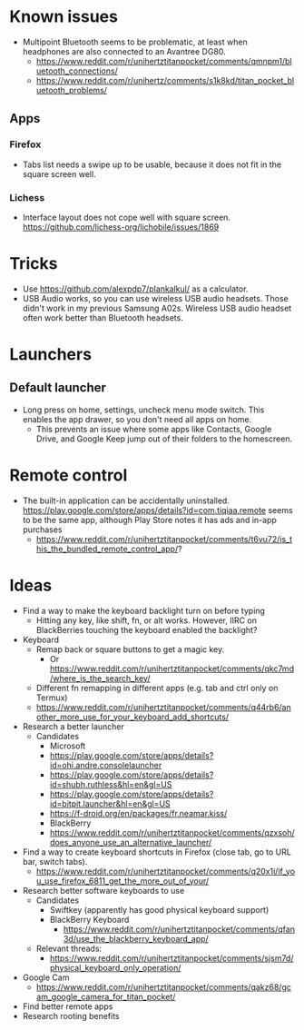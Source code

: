 # Known issues

* Multipoint Bluetooth seems to be problematic, at least when headphones are also connected to an Avantree DG80.
  * https://www.reddit.com/r/unihertztitanpocket/comments/qmnpm1/bluetooth_connections/
  * https://www.reddit.com/r/unihertz/comments/s1k8kd/titan_pocket_bluetooth_problems/

## Apps

### Firefox

* Tabs list needs a swipe up to be usable, because it does not fit in the square screen well.

### Lichess

* Interface layout does not cope well with square screen.
  https://github.com/lichess-org/lichobile/issues/1869

# Tricks

* Use https://github.com/alexpdp7/plankalkul/ as a calculator.
* USB Audio works, so you can use wireless USB audio headsets.
  Those didn't work in my previous Samsung A02s.
  Wireless USB audio headset often work better than Bluetooth headsets.

# Launchers

## Default launcher

* Long press on home, settings, uncheck menu mode switch.
  This enables the app drawer, so you don't need all apps on home.
  * This prevents an issue where some apps like Contacts, Google Drive, and Google Keep jump out of their folders to the homescreen.

# Remote control

* The built-in application can be accidentally uninstalled.
  https://play.google.com/store/apps/details?id=com.tiqiaa.remote seems to be the same app, although Play Store notes it has ads and in-app purchases
  * https://www.reddit.com/r/unihertztitanpocket/comments/t6vu72/is_this_the_bundled_remote_control_app/?

# Ideas

* Find a way to make the keyboard backlight turn on before typing
  * Hitting any key, like shift, fn, or alt works.
    However, IIRC on BlackBerries touching the keyboard enabled the backlight?
* Keyboard
  * Remap back or square buttons to get a magic key.
    * Or https://www.reddit.com/r/unihertztitanpocket/comments/qkc7md/where_is_the_search_key/
  * Different fn remapping in different apps (e.g. tab and ctrl only on Termux)
  * https://www.reddit.com/r/unihertztitanpocket/comments/q44rb6/another_more_use_for_your_keyboard_add_shortcuts/
* Research a better launcher
  * Candidates
    * Microsoft
    * https://play.google.com/store/apps/details?id=ohi.andre.consolelauncher
    * https://play.google.com/store/apps/details?id=shubh.ruthless&hl=en&gl=US
    * https://play.google.com/store/apps/details?id=bitpit.launcher&hl=en&gl=US
    * https://f-droid.org/en/packages/fr.neamar.kiss/
    * BlackBerry
    * https://www.reddit.com/r/unihertztitanpocket/comments/qzxsoh/does_anyone_use_an_alternative_launcher/
* Find a way to create keyboard shortcuts in Firefox (close tab, go to URL bar, switch tabs).
  * https://www.reddit.com/r/unihertztitanpocket/comments/q20x1i/if_you_use_firefox_6811_get_the_more_out_of_your/
* Research better software keyboards to use
  * Candidates
    * Swiftkey (apparently has good physical keyboard support)
    * BlackBerry Keyboard
      * https://www.reddit.com/r/unihertztitanpocket/comments/qfan3d/use_the_blackberry_keyboard_app/
  * Relevant threads:
    * https://www.reddit.com/r/unihertztitanpocket/comments/sjsm7d/physical_keyboard_only_operation/
* Google Cam
  * https://www.reddit.com/r/unihertztitanpocket/comments/qakz68/gcam_google_camera_for_titan_pocket/
* Find better remote apps
* Research rooting benefits

